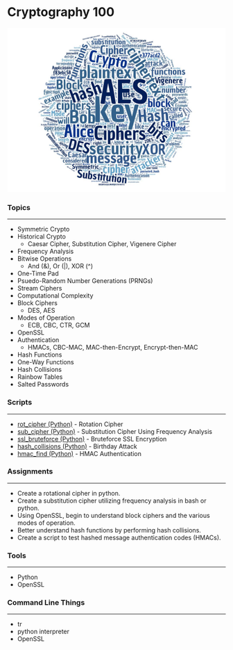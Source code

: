 # Cryptography 100

![alt text](https://raw.githubusercontent.com/TK05/SecureSet_2018/master/images/cry100wc.jpg "Aggregated From Lesson Files")


### Topics
------

* Symmetric Crypto
* Historical Crypto
    * Caesar Cipher, Substitution Cipher, Vigenere Cipher
* Frequency Analysis
* Bitwise Operations
    * And (&), Or (|), XOR (^)
* One-Time Pad
* Psuedo-Random Number Generations (PRNGs)
* Stream Ciphers
* Computational Complexity
* Block Ciphers
    * DES, AES
* Modes of Operation
    * ECB, CBC, CTR, GCM
* OpenSSL
* Authentication
    * HMACs, CBC-MAC, MAC-then-Encrypt, Encrypt-then-MAC
* Hash Functions
* One-Way Functions
* Hash Collisions
* Rainbow Tables
* Salted Passwords


### Scripts
-----
* [rot_cipher (Python)] - Rotation Cipher
* [sub_cipher (Python)] - Substitution Cipher Using Frequency Analysis
* [ssl_bruteforce (Python)] - Bruteforce SSL Encryption 
* [hash_collisions (Python)] - Birthday Attack 
* [hmac_find (Python)] - HMAC Authentication 

[rot_cipher (Python)]: https://github.com/TK05/SecureSet_2018/tree/master/cry100/hw/rot_cipher
[sub_cipher (Python)]: https://github.com/TK05/SecureSet_2018/tree/master/cry100/hw/sub_cipher
[ssl_bruteforce (Python)]: https://github.com/TK05/SecureSet_2018/tree/master/cry100/hw/ssl_bruteforce
[hash_collisions (Python)]: https://github.com/TK05/SecureSet_2018/tree/master/cry100/hw/hash_collisions
[hmac_find (Python)]: https://github.com/TK05/SecureSet_2018/tree/master/cry100/hw/hmac_find

### Assignments
------

* Create a rotational cipher in python.
* Create a substitution cipher utilizing frequency analysis in bash or python.
* Using OpenSSL, begin to understand block ciphers and the various modes of operation.
* Better understand hash functions by performing hash collisions.
* Create a script to test hashed message authentication codes (HMACs).


### Tools
------

* Python
* OpenSSL


### Command Line Things
------

* tr
* python interpreter
* OpenSSL